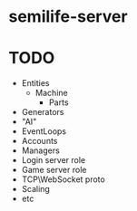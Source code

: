 # semilife-server

# TODO

- Entities
  - Machine
    - Parts
- Generators
- "AI"
- EventLoops
- Accounts
- Managers
- Login server role
- Game server role
- TCP\WebSocket proto
- Scaling
- etc
  
